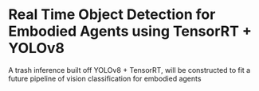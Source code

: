 # Real Time Object Detection for Embodied Agents using TensorRT + YOLOv8
A trash inference built off YOLOv8 + TensorRT, will be constructed to fit a future pipeline of vision classification for embodied agents
